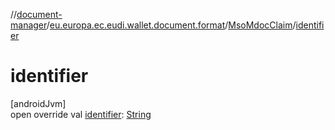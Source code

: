 //[document-manager](../../../index.md)/[eu.europa.ec.eudi.wallet.document.format](../index.md)/[MsoMdocClaim](index.md)/[identifier](identifier.md)

# identifier

[androidJvm]\
open override val [identifier](identifier.md): [String](https://kotlinlang.org/api/latest/jvm/stdlib/kotlin/-string/index.html)
